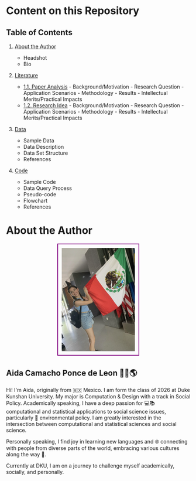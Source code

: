 # Content on this Repository



## Table of Contents

1. [About the Author](./Readme.md#About-the-author)
      - Headshot
      - Bio 

2. [Literature](literature/Readme.md)
   - [1.1. Paper Analysis](./literature/Readme.md#11-paper-analysis)
         - Background/Motivation
         - Research Question
         - Application Scenarios
         - Methodology
         - Results
         - Intellectual Merits/Practical Impacts
   - [1.2. Research Idea](./literature/Readme.md#12-research-idea)
         - Background/Motivation
         - Research Question
         - Application Scenarios
         - Methodology
         - Results
         - Intellectual Merits/Practical Impacts

2. [Data](data/Readme.md)
   - Sample Data
   - Data Description
   - Data Set Structure
   - References

3. [Code](code/Readme.md)
   - Sample Code
   - Data Query Process
   - Pseudo-code
   - Flowchart
   - References





# About the Author
<p align="center">
  <kbd>
    <img src="photo.png" alt="Aida's Photo" width="200" style="border: 2px solid purple !important; padding: 10px;"/>
  </kbd>
</p>

## Aida Camacho Ponce de Leon 👩‍💻🌎

Hi! I'm Aida, originally from 🇲🇽 Mexico. I am form the class of 2026 at Duke Kunshan University. My major is Computation & Design with a track in Social Policy. Academically speaking, I have a deep passion for 💻📚 computational and statistical applications to social science issues, particularly 🌱 environmental policy. I am greatly interested in the intersection between computational and statistical sciences and social science. 

Personally speaking, I find joy in learning new languages and 🌐 connecting with people from diverse parts of the world, embracing various cultures along the way 🌟.

Currently at DKU, I am on a journey to challenge myself academically, socially, and personally.

